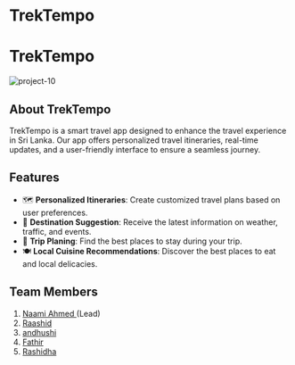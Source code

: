 # TrekTempo

# TrekTempo
![project-10](https://github.com/naamiahmed/TrekTempo/assets/139569329/505be357-987d-4e56-a72a-49c122030858)


## About TrekTempo

TrekTempo is a smart travel app designed to enhance the travel experience in Sri Lanka. Our app offers personalized travel itineraries, real-time updates, and a user-friendly interface to ensure a seamless journey.

## Features

- 🗺️ **Personalized Itineraries**: Create customized travel plans based on user preferences.
- 📅 **Destination Suggestion**: Receive the latest information on weather, traffic, and events.
- 🏨 **Trip Planing**: Find the best places to stay during your trip.
- 🍽️ **Local Cuisine Recommendations**: Discover the best places to eat and local delicacies.

## Team Members
   01. <a href= "https://github.com/naamiahmed">Naami Ahmed </a>(Lead)
   2. <a  href="https://github.com/Raashi-d"> Raashid </a>
   3. <a href= "">andhushi </a>
   4. <a href= "https://github.com/Fathir2001">Fathir</a>
   5. <a href= "https://github.com/rashidhamnf">Rashidha</a>
  


